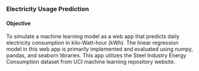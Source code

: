 ### Electricity Usage Prediction
#### Objective
To simulate a machine learning model as a web app that predicts daily electricity consumption in kilo-Watt-hour (kWh).
The linear regression model in this web app is primarily implemented and evaluated using numpy, pandas, and seaborn libraries.
This app utilizes the Steel Industry Energy Consumption dataset from UCI machine learning repository website.

